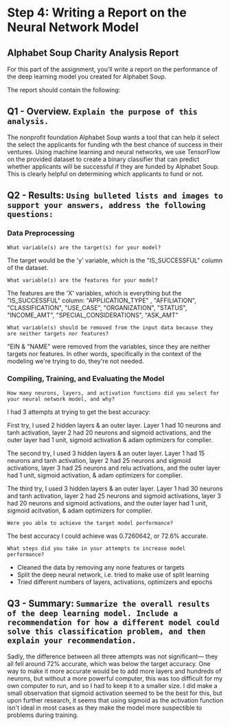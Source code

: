 # Step 4: Writing a Report on the Neural Network Model
## Alphabet Soup Charity Analysis Report

For this part of the assignment, you’ll write a report on the performance of the deep learning model you created for Alphabet Soup.

The report should contain the following:

## **Q1 -** **Overview.** `Explain the purpose of this analysis.`

The nonprofit foundation Alphabet Soup wants a tool that can help it select the select the applicants for funding wth the best chance of success in their ventures. Using machine learning and neural networks, we use TensorFlow on the provided dataset to create a binary classifier that can predict whether applicants will be successful if they are funded by Alphabet Soup. This is clearly helpful on determining which applicants to fund or not.


## **Q2 - Results:** `Using bulleted lists and images to support your answers, address the following questions:`

### **Data Preprocessing**

`What variable(s) are the target(s) for your model?`

The target would be the 'y' variable, which is the "IS_SUCCESSFUL" column of the dataset.

`What variable(s) are the features for your model?`

The features are the 'X' variables, which is everything but the "IS_SUCCESSFUL" column: "APPLICATION_TYPE" , "AFFILIATION", "CLASSIFICATION", "USE_CASE", "ORGANIZATION", "STATUS", "INCOME_AMT", "SPECIAL_CONSIDERATIONS", "ASK_AMT"

`What variable(s) should be removed from the input data because they are neither targets nor features?`

"EIN & "NAME" were removed from the variables, since they are neither targets nor features. In other words, specifically in the context of the modeling we're trying to do, they're not needed. 

### **Compiling, Training, and Evaluating the Model**

`How many neurons, layers, and activation functions did you select for your neural network model, and why?`

I had 3 attempts at trying to get the best accuracy:

First try, I used 2 hidden layers & an outer layer. Layer 1 had 10 neurons and tanh activation, layer 2 had 20 neurons and sigmoid activations, and the outer layer had 1 unit, sigmoid activation & adam optimizers for complier.

The second try, I used 3 hidden layers & an outer layer. Layer 1 had 15 neurons and tanh activation, layer 2 had 25 neurons and sigmoid activations, layer 3 had 25 neurons and relu activations, and the outer layer had 1 unit, sigmoid activation, & adam optimizers for complier.

The third try, I used 3 hidden layers & an outer layer. Layer 1 had 30 neurons and tanh activation, layer 2 had 25 neurons and sigmoid activations, layer 3 had 20 neurons and sigmoid activations, and the outer layer had 1 unit, sigmoid acitvation, & adam optimizers for complier.

`Were you able to achieve the target model performance?`

The best accuracy I could achieve was 0.7260642, or 72.6% accurate.

`What steps did you take in your attempts to increase model performance?`

- Cleaned the data by removing any none features or targets
- Split the deep neural network, i.e. tried to make use of split learning
- Tried different numbers of layers, activations, optimizers and epochs

## **Q3 - Summary:** `Summarize the overall results of the deep learning model. Include a recommendation for how a different model could solve this classification problem, and then explain your recommendation.`

Sadly, the difference between all three attempts was not significant— they all fell around 72% accurate, which was below the target accuracy. One way to make it more accurate would be to add more layers and hundreds of neurons, but without a more powerful computer, this was too difficult for my own computer to run, and so I had to keep it to a smaller size. I did make a small observation that sigmoid activation seemed to be the best for this, but upon further research, it seems that using sigmoid as the activation function isn't ideal in most cases as they make the model more suspectible to problems during training.
